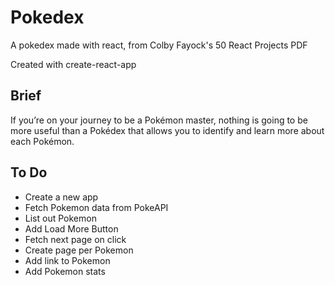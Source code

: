 # Pokedex

A pokedex made with react, from Colby Fayock's 50 React Projects PDF

Created with create-react-app

## Brief

If you’re on your journey to be a Pokémon master, nothing is going to be more useful than a Pokédex that allows you to identify and learn more about each Pokémon.

## To Do

- Create a new app
- Fetch Pokemon data from PokeAPI
- List out Pokemon
- Add Load More Button
- Fetch next page on click
- Create page per Pokemon
- Add link to Pokemon
- Add Pokemon stats
